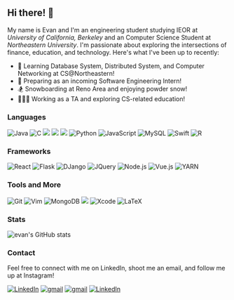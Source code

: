 ## Hi there! 🤗

My name is Evan and I'm an engineering student studying IEOR at _University of California, Berkeley_ and an Computer Science Student at _Northeastern University_. I'm passionate about exploring the intersections of finance, education, and technology. Here's what I've been up to recently:

- 🏫 Learning Database System, Distributed System, and Computer Networking at CS@Northeastern!
- 💼 Preparing as an incoming Software Engineering Intern!
- 🏂 Snowboarding at Reno Area and enjoying powder snow!
- 🧑🏻‍🏫 Working as a TA and exploring CS-related education!


### Languages
<p>
  
  <img alt="Java" src="https://img.shields.io/badge/java-%23ED8B00.svg?style=for-the-badge&logo=java&logoColor=white)" />
  <img alt="C" src="https://img.shields.io/badge/c-%2300599C.svg?style=for-the-badge&logo=c&logoColor=white" />
  <img src="https://img.shields.io/badge/c++%20-%2300599C.svg?&style=for-the-badge&logo=c%2B%2B&ogoColor=white"/>
  <img src="https://img.shields.io/badge/c%23%20-%23239120.svg?&style=for-the-badge&logo=c-sharp&logoColor=white"/>
  <img src ="https://img.shields.io/badge/postgres-%23316192.svg?&style=for-the-badge&logo=postgresql&logoColor=white"/>
  <img alt="Python" src="https://img.shields.io/badge/python-3670A0?style=for-the-badge&logo=python&logoColor=ffdd54" />
  <img alt="JavaScript" src="https://img.shields.io/badge/javascript-%23323330.svg?style=for-the-badge&logo=javascript&logoColor=%23F7DF1E" />
  <img alt="MySQL" src="https://img.shields.io/badge/mysql-%2300f.svg?style=for-the-badge&logo=mysql&logoColor=white" />
  <img alt="Swift" src="https://img.shields.io/badge/swift-F54A2A?style=for-the-badge&logo=swift&logoColor=white" />
  <img alt="R" src="https://img.shields.io/badge/r-%23276DC3.svg?style=for-the-badge&logo=r&logoColor=white" />
</p>

### Frameworks

<p>
  <img alt="React" src="https://img.shields.io/badge/react-%2320232a.svg?style=for-the-badge&logo=react&logoColor=%2361DAFB" />
  <img alt="Flask" src="https://img.shields.io/badge/flask-%23000.svg?style=for-the-badge&logo=flask&logoColor=white" />
  <img alt="DJango" src="https://img.shields.io/badge/django-%23092E20.svg?style=for-the-badge&logo=django&logoColor=white" />
  <img alt="JQuery" src="https://img.shields.io/badge/jquery-%230769AD.svg?style=for-the-badge&logo=jquery&logoColor=white" />
  <img alt="Node.js" src="https://img.shields.io/badge/node.js-6DA55F?style=for-the-badge&logo=node.js&logoColor=white" />
  <img alt="Vue.js" src="https://img.shields.io/badge/vuejs-%2335495e.svg?style=for-the-badge&logo=vuedotjs&logoColor=%234FC08D" />
  <img alt="YARN" src="https://img.shields.io/badge/yarn-%232C8EBB.svg?style=for-the-badge&logo=yarn&logoColor=white" />
</p>
</p>
</p>

### Tools and More
<p>
  <img alt="Git" src="https://img.shields.io/badge/git-%23F05033.svg?style=for-the-badge&logo=git&logoColor=white" /> 
  <img alt="Vim" src="https://img.shields.io/badge/VIM-%2311AB00.svg?style=for-the-badge&logo=vim&logoColor=white" /> 
  <img alt="MongoDB" src="https://img.shields.io/badge/MongoDB-%234ea94b.svg?style=for-the-badge&logo=mongodb&logoColor=white" /> 
  <img src="https://img.shields.io/badge/docker%20-%230db7ed.svg?&style=for-the-badge&logo=docker&logoColor=white"/>
  <img alt="Xcode" src="https://img.shields.io/badge/Xcode-007ACC?style=for-the-badge&logo=Xcode&logoColor=white" />
  <img alt="LaTeX" src="https://img.shields.io/badge/latex-%23008080.svg?style=for-the-badge&logo=latex&logoColor=white" />
</p>

### Stats
![evan's GitHub stats](https://github-readme-stats.vercel.app/api?username=evan-dayy\&rank_icon=github&theme=tokyonight)



### Contact
<p>
  Feel free to connect with me on LinkedIn, shoot me an email, and follow me up at Instagram!
  
 <a href="https://www.linkedin.com/in/evandai99/" target="_blank"><img alt="LinkedIn" src="https://img.shields.io/badge/linkedin-%230077B5.svg?&style=for-the-badge&logo=linkedin&logoColor=white" /></a> <a href="mailto:yichaoday_evan@berkeley.edu" target="_blank"><img alt="gmail" src="https://img.shields.io/badge/Gmail-D14836?style=for-the-badge&logo=gmail&logoColor=white" /></a> <a href="https://www.instagram.com/_evan_day/" target="_blank"><img alt="gmail" src="https://img.shields.io/badge/Instagram-%23E4405F.svg?style=for-the-badge&logo=Instagram&logoColor=white" /></a>  <a href="https://evan-dayy.github.io/" target="_blank"><img alt="LinkedIn" src="https://img.shields.io/badge/website-000000?style=for-the-badge&logo=About.me&logoColor=green" /></a>
  
  
  
  
  

</p>


<!-- Inspired by @JuanesLamilla! (https://github.com/JuanesLamilla/JuanesLamilla)
